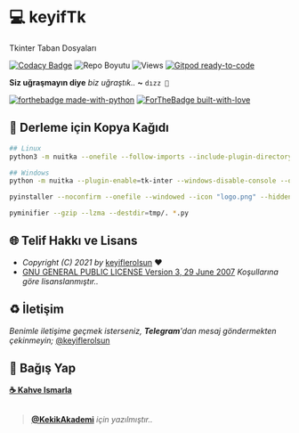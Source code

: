 # 💻 keyifTk

Tkinter Taban Dosyaları

[![Codacy Badge](https://app.codacy.com/project/badge/Grade/bc0a52a9b57f4c29930cbd6c796f9a8b)](https://www.codacy.com/gh/keyiflerolsun/keyifTk/dashboard?utm_source=github.com&amp;utm_medium=referral&amp;utm_content=keyiflerolsun/KekikSpatula&amp;utm_campaign=Badge_Grade) ![Repo Boyutu](https://img.shields.io/github/repo-size/keyiflerolsun/keyifTk) ![Views](https://hits.seeyoufarm.com/api/count/incr/badge.svg?url=https://github.com/keyiflerolsun/keyifTk&title=Profile%20Views) [![Gitpod ready-to-code](https://img.shields.io/badge/Gitpod-ready--to--code-blue?logo=gitpod)](https://gitpod.io/#https://github.com/keyiflerolsun/keyifTk)

**Siz uğraşmayın diye** *biz uğraştık..* **~** `dızz 🐍`

[![forthebadge made-with-python](http://ForTheBadge.com/images/badges/made-with-python.svg)](https://www.python.org/)
[![ForTheBadge built-with-love](http://ForTheBadge.com/images/badges/built-with-love.svg)](https://GitHub.com/keyiflerolsun/)

## 🚀 Derleme için Kopya Kağıdı

```bash
## Linux
python3 -m nuitka --onefile --follow-imports --include-plugin-directory=Temalar --windows-icon-from-ico=logo.png basla.py

## Windows
python -m nuitka --plugin-enable=tk-inter --windows-disable-console --onefile --follow-imports --include-plugin-directory=Temalar --windows-icon-from-ico=logo.png basla.py

pyinstaller --noconfirm --onefile --windowed --icon "logo.png" --hidden-import "tkinter" --add-data "Temalar;Temalar"  "basla.py"

pyminifier --gzip --lzma --destdir=tmp/. *.py

```

## 🌐 Telif Hakkı ve Lisans

* *Copyright (C) 2021 by* [keyiflerolsun](https://github.com/keyiflerolsun) ❤️️
* [GNU GENERAL PUBLIC LICENSE Version 3, 29 June 2007](https://github.com/keyiflerolsun/keyifTk/blob/main/LICENSE) *Koşullarına göre lisanslanmıştır..*

## ♻️ İletişim

*Benimle iletişime geçmek isterseniz, **Telegram**'dan mesaj göndermekten çekinmeyin;* [@keyiflerolsun](https://t.me/keyiflerolsun)

## 💸 Bağış Yap

**[☕️ Kahve Ismarla](https://KekikAkademi.org/Kahve)**

##

> **[@KekikAkademi](https://t.me/KekikAkademi)** *için yazılmıştır..*
